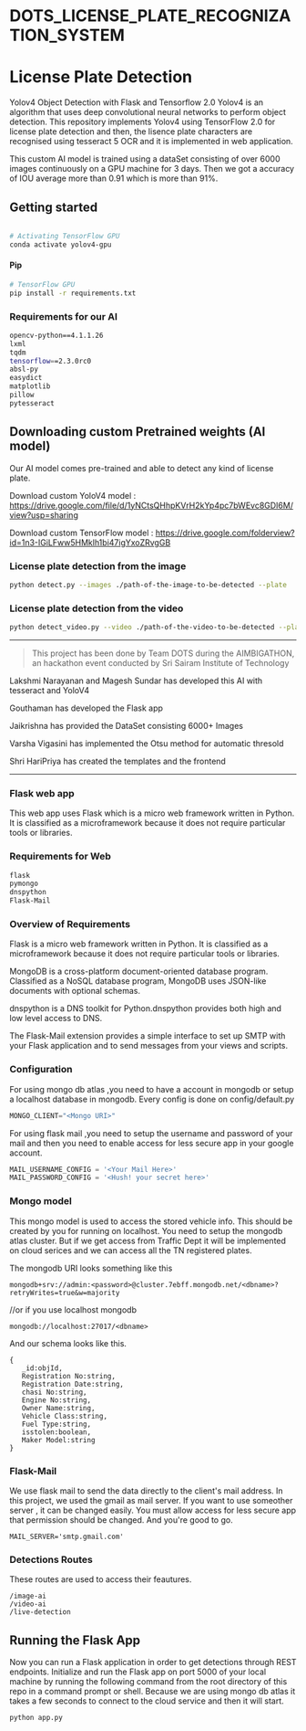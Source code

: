 # DOTS_LICENSE_PLATE_RECOGNIZATION_SYSTEM
# License Plate Detection

Yolov4 Object Detection with Flask and Tensorflow 2.0
Yolov4 is an algorithm that uses deep convolutional neural networks to perform object detection. This repository implements Yolov4 using TensorFlow 2.0 for license plate detection and then, the lisence plate characters are recognised using tesseract 5 OCR and it is implemented in web application. <br>

This custom AI model is trained using a dataSet consisting of over 6000 images continuously on a GPU machine for 3 days. Then we got a accuracy of IOU average more than 0.91 which is more than 91%.  


## Getting started

```bash

# Activating TensorFlow GPU
conda activate yolov4-gpu

```

#### Pip
```bash
# TensorFlow GPU
pip install -r requirements.txt
```

### Requirements for our AI

```bash
opencv-python==4.1.1.26
lxml
tqdm
tensorflow==2.3.0rc0
absl-py
easydict
matplotlib
pillow
pytesseract

```


## Downloading custom Pretrained weights (AI model)
Our AI model comes pre-trained and able to detect any kind of license plate. 

Download custom YoloV4 model : https://drive.google.com/file/d/1yNCtsQHhpKVrH2kYp4pc7bWEvc8GDI6M/view?usp=sharing


Download custom TensorFlow model : https://drive.google.com/folderview?id=1n3-IGiLFww5HMklh1bi47igYxoZRvgGB





### License plate detection from the image

```bash
python detect.py --images ./path-of-the-image-to-be-detected --plate  

```


### License plate detection from the video

```bash
python detect_video.py --video ./path-of-the-video-to-be-detected --plate

```

---

> This project has been done by Team DOTS during the AIMBIGATHON, an hackathon event conducted by Sri Sairam Institute of Technology 

Lakshmi Narayanan and Magesh Sundar has developed this AI with tesseract and YoloV4

Gouthaman has developed the Flask app 

Jaikrishna has provided the DataSet consisting 6000+ Images

Varsha Vigasini has implemented the Otsu method for automatic thresold 

Shri HariPriya has created the templates and the frontend


---

### Flask web app
This web app uses Flask which is a  micro web framework written in Python. It is classified as a microframework because it does not require particular tools or libraries.

### Requirements for Web 
```bash
flask
pymongo
dnspython
Flask-Mail
```
### Overview of Requirements

Flask is a micro web framework written in Python. It is classified as a microframework because it does not require particular tools or libraries. 

MongoDB is a cross-platform document-oriented database program. Classified as a NoSQL database program, MongoDB uses JSON-like documents with optional schemas.

dnspython is a DNS toolkit for Python.dnspython provides both high and low level access to DNS.

The Flask-Mail extension provides a simple interface to set up SMTP with your Flask application and to send messages from your views and scripts.


### Configuration
For using mongo db atlas ,you need to have a account in mongodb or setup a localhost database in mongodb.
Every config is done on config/default.py 
```python
MONGO_CLIENT="<Mongo URI>"
```

For using flask mail ,you need to setup the username and password of your mail and then you need to enable access for less secure app in your google account.

```python
MAIL_USERNAME_CONFIG = '<Your Mail Here>'
MAIL_PASSWORD_CONFIG = '<Hush! your secret here>'
```

### Mongo model
This mongo model is used to access the stored vehicle info. This should be created by you for running on localhost.
You need to setup the mongodb atlas cluster.
But if we get access from Traffic Dept it will be implemented on cloud serices and we can access all the TN registered plates.

The mongodb URI looks something like this
```
mongodb+srv://admin:<password>@cluster.7ebff.mongodb.net/<dbname>?retryWrites=true&w=majority
```
//or if you use localhost mongodb
```
mongodb://localhost:27017/<dbname>
```

And our schema looks like this.

```
{
   _id:objId,
   Registration No:string,
   Registration Date:string,
   chasi No:string,
   Engine No:string,
   Owner Name:string,
   Vehicle Class:string,
   Fuel Type:string,
   isstolen:boolean,
   Maker Model:string
}
```

### Flask-Mail
We use flask mail to send the data directly to the client's mail address.
In this project, we used the gmail as mail server.
If you want to use someother server , it can be changed easily.
You must allow access for less secure app that permission should be changed. 
And you're good to go.

```
MAIL_SERVER='smtp.gmail.com'
```



### Detections Routes
These routes are used to access their feautures.
```
/image-ai
/video-ai
/live-detection
```

## Running the Flask App 
Now you can run a Flask application in order to get detections through REST endpoints.
Initialize and run the Flask app on port 5000 of your local machine by running the following command from the root directory of this repo in a command prompt or shell.
Because we are using mongo db atlas it takes a few seconds to connect to the cloud service and then it will start.

```bash
python app.py
```

